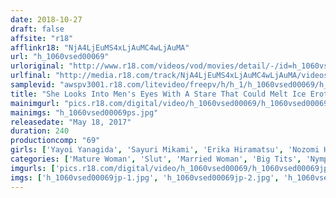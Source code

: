 ```yaml
---
date: 2018-10-27
draft: false
affsite: "r18"
afflinkr18: "NjA4LjEuMS4xLjAuMC4wLjAuMA"
url: "h_1060vsed00069"
urloriginal: "http://www.r18.com/videos/vod/movies/detail/-/id=h_1060vsed00069"
urlfinal: "http://media.r18.com/track/NjA4LjEuMS4xLjAuMC4wLjAuMA/videos/vod/movies/detail/-/id=h_1060vsed00069"
samplevid: "awspv3001.r18.com/litevideo/freepv/h/h_1/h_1060vsed00069/h_1060vsed00069_dmb_w.mp4"
title: "She Looks Into Men's Eyes With A Stare That Could Melt Ice Erotic Mature Woman Babes Who Love To Suck Dick"
mainimgurl: "pics.r18.com/digital/video/h_1060vsed00069/h_1060vsed00069ps.jpg"
mainimgs: "h_1060vsed00069ps.jpg"
releasedate: "May 18, 2017"
duration: 240
productioncomp: "69"
girls: ['Yayoi Yanagida', 'Sayuri Mikami', 'Erika Hiramatsu', 'Nozomi Hatzuki', 'Yuzuka Yuika', 'Ayano Uchida', 'Rin Yamashita', 'Ayako Yoshimoto']
categories: ['Mature Woman', 'Slut', 'Married Woman', 'Big Tits', 'Nymphomaniac', 'Over 4 Hours']
imgurls: ['pics.r18.com/digital/video/h_1060vsed00069/h_1060vsed00069jp-1.jpg', 'pics.r18.com/digital/video/h_1060vsed00069/h_1060vsed00069jp-2.jpg', 'pics.r18.com/digital/video/h_1060vsed00069/h_1060vsed00069jp-3.jpg', 'pics.r18.com/digital/video/h_1060vsed00069/h_1060vsed00069jp-4.jpg', 'pics.r18.com/digital/video/h_1060vsed00069/h_1060vsed00069jp-5.jpg', 'pics.r18.com/digital/video/h_1060vsed00069/h_1060vsed00069jp-6.jpg', 'pics.r18.com/digital/video/h_1060vsed00069/h_1060vsed00069jp-7.jpg', 'pics.r18.com/digital/video/h_1060vsed00069/h_1060vsed00069jp-8.jpg', 'pics.r18.com/digital/video/h_1060vsed00069/h_1060vsed00069jp-9.jpg', 'pics.r18.com/digital/video/h_1060vsed00069/h_1060vsed00069jp-10.jpg', 'pics.r18.com/digital/video/h_1060vsed00069/h_1060vsed00069jp-11.jpg', 'pics.r18.com/digital/video/h_1060vsed00069/h_1060vsed00069jp-12.jpg', 'pics.r18.com/digital/video/h_1060vsed00069/h_1060vsed00069jp-13.jpg', 'pics.r18.com/digital/video/h_1060vsed00069/h_1060vsed00069jp-14.jpg', 'pics.r18.com/digital/video/h_1060vsed00069/h_1060vsed00069jp-15.jpg', 'pics.r18.com/digital/video/h_1060vsed00069/h_1060vsed00069jp-16.jpg', 'pics.r18.com/digital/video/h_1060vsed00069/h_1060vsed00069jp-17.jpg', 'pics.r18.com/digital/video/h_1060vsed00069/h_1060vsed00069jp-18.jpg', 'pics.r18.com/digital/video/h_1060vsed00069/h_1060vsed00069jp-19.jpg', 'pics.r18.com/digital/video/h_1060vsed00069/h_1060vsed00069jp-20.jpg']
imgs: ['h_1060vsed00069jp-1.jpg', 'h_1060vsed00069jp-2.jpg', 'h_1060vsed00069jp-3.jpg', 'h_1060vsed00069jp-4.jpg', 'h_1060vsed00069jp-5.jpg', 'h_1060vsed00069jp-6.jpg', 'h_1060vsed00069jp-7.jpg', 'h_1060vsed00069jp-8.jpg', 'h_1060vsed00069jp-9.jpg', 'h_1060vsed00069jp-10.jpg', 'h_1060vsed00069jp-11.jpg', 'h_1060vsed00069jp-12.jpg', 'h_1060vsed00069jp-13.jpg', 'h_1060vsed00069jp-14.jpg', 'h_1060vsed00069jp-15.jpg', 'h_1060vsed00069jp-16.jpg', 'h_1060vsed00069jp-17.jpg', 'h_1060vsed00069jp-18.jpg', 'h_1060vsed00069jp-19.jpg', 'h_1060vsed00069jp-20.jpg']
---
```

